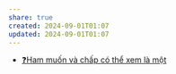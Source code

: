 ```yaml
---
share: true
created: 2024-09-01T01:07
updated: 2024-09-01T01:07
---
```

- [❓Ham muốn và chấp có thể xem là một](../Tri%E1%BA%BFt%20h%E1%BB%8Dc/Tri%E1%BA%BFt%20h%E1%BB%8Dc%20ph%C6%B0%C6%A1ng%20%C4%90%C3%B4ng/%E2%9D%93Ham%20mu%E1%BB%91n%20v%C3%A0%20ch%E1%BA%A5p%20c%C3%B3%20th%E1%BB%83%20xem%20l%C3%A0%20m%E1%BB%99t.md)
